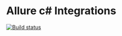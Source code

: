 # Allure c# Integrations
[![Build status](https://ci.appveyor.com/api/projects/status/0592m02sp5q8r58q?svg=true)](https://ci.appveyor.com/project/Bakanych/allure-csharp)
